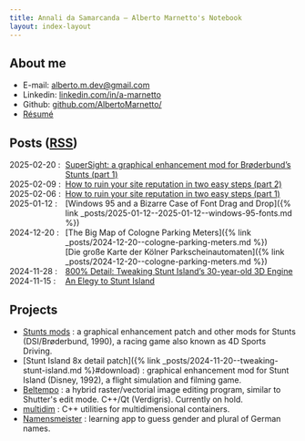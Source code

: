 ```yaml
---
title: Annali da Samarcanda – Alberto Marnetto's Notebook
layout: index-layout
---
```


## About me

* E-mail: [alberto.m.dev@gmail.com](mailto:alberto.m.dev@gmail.com)
* Linkedin: [linkedin.com/in/a-marnetto](https://linkedin.com/in/a-marnetto)
* Github: [github.com/AlbertoMarnetto/](https://github.com/AlbertoMarnetto/)
* [Résumé](assets/index/cv-alberto-marnetto.pdf)

## Posts ([RSS](assets/index/rss.xml))

<style type="text/css" rel="stylesheet">
html
{
       /* https://stackoverflow.com/a/64369323 */
       text-size-adjust: none;
       -webkit-text-size-adjust: none;
}
</style>

 <!--<span style="display: flex;"> <span style="flex: 0 0 7em;">2025-02-09 :</span> [Enhancing Brøderbund's Stunts for modern 386 systems (part 2)](2025/02/15/broderbund-stunts-2.html) </span> -->
 <span style="display: flex;"> <span style="flex: 0 0 7em;">2025-02-20 :</span> [SuperSight: a graphical enhancement mod for Brøderbund’s Stunts (part 1)](2025/02/20/broderbund-stunts-1.html) </span>
 <span style="display: flex;"> <span style="flex: 0 0 7em;">2025-02-09 :</span> [How to ruin your site reputation in two easy steps (part 2)](2025/02/09/ruining-ranking-part-2.html) </span>
 <span style="display: flex;"> <span style="flex: 0 0 7em;">2025-02-06 :</span> [How to ruin your site reputation in two easy steps (part 1)](2025/02/06/ruining-ranking-part-1.html) </span>
 <span style="display: flex;"> <span style="flex: 0 0 7em;">2025-01-12 :</span> [Windows 95 and a Bizarre Case of Font Drag and Drop]({% link _posts/2025-01-12--2025-01-12--windows-95-fonts.md %}) </span>
 <span style="display: flex;"> <span style="flex: 0 0 7em;">2024-12-20 :</span> [The Big Map of Cologne Parking Meters]({% link _posts/2024-12-20--cologne-parking-meters.md %}) </span>
 <span style="display: flex;"> <span style="flex: 0 0 7em; visibility: hidden;">2024-12-20 :</span> [Die große Karte der Kölner Parkscheinautomaten]({% link _posts/2024-12-20--cologne-parking-meters.md %}) </span>
 <span style="display: flex;"> <span style="flex: 0 0 7em;">2024-11-28 :</span> [800% Detail: Tweaking Stunt Island’s 30-year-old 3D Engine](/2024/11/20/tweaking-stunt-island.html) </span>
 <span style="display: flex;"> <span style="flex: 0 0 7em;">2024-11-15 :</span> [An Elegy to Stunt Island](2024/11/15/stunt-island-elegy.html) </span>

## Projects

* [Stunts mods](projects/stunts.html) : a graphical enhancement patch and other mods for Stunts (DSI/Brøderbund, 1990), a racing game also known as 4D Sports Driving.
* [Stunt Island 8x detail patch]({% link _posts/2024-11-20--tweaking-stunt-island.md %}#download) : graphical enhancement mod for Stunt Island (Disney, 1992), a flight simulation and filming game.
* [Beltempo](https://github.com/AlbertoMarnetto/beltempo) :  a hybrid raster/vectorial image editing program, similar to Shutter's edit mode. C++/Qt (Verdigris). Currently on hold.
* [multidim](https://github.com/AlbertoMarnetto/multidim) :  C++ utilities for multidimensional containers.
* [Namensmeister](https://play.google.com/store/apps/details?id=marnetto.namensmeister) : learning app to guess gender and plural of German names.
